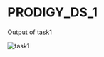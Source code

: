 # PRODIGY_DS_1

Output of task1


![task1](https://github.com/PU29/PRODIGY_DS_1/assets/97590981/1b0fa36f-5e8e-4c07-9227-a6d244a50373)

